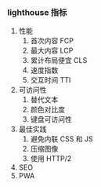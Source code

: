 ### lighthouse 指标

1. 性能
   1. 首次内容 FCP
   2. 最大内容 LCP
   3. 累计布局便宜 CLS
   4. 速度指数
   5. 交互时间 TTI
2. 可访问性
   1. 替代文本
   2. 颜色对比度
   3. 键盘可访问性
3. 最佳实践
   1. 避免内联 CSS 和 JS
   2. 压缩图像
   3. 使用 HTTP/2
4. SEO
5. PWA
